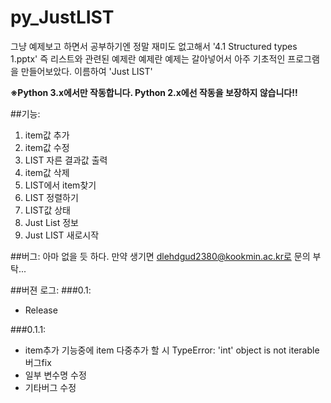 # py_JustLIST 
그냥 예제보고 하면서 공부하기엔 정말 재미도 없고해서 '4.1 Structured types 1.pptx' 즉 리스트와 관련된 예제란 예제란 예제는 갈아넣어서 아주 기초적인 프로그램을 만들어보았다. 
이름하여 'Just LIST'

**※Python 3.x에서만 작동합니다. Python 2.x에선 작동을 보장하지 않습니다!!**

##기능:
1. item값 추가
2. item값 수정
3. LIST 자른 결과값 출력
4. item값 삭제
5. LIST에서 item찾기
6. LIST 정렬하기
7. LIST값 상태
8. Just List 정보
9. Just LIST 새로시작

##버그:
아마 없을 듯 하다.
만약 생기면 dlehdgud2380@kookmin.ac.kr로 문의 부탁...

##버젼 로그:
###0.1:
- Release

###0.1.1:
- item추가 기능중에 item 다중추가 할 시 TypeError: 'int' object is not iterable 버그fix
- 일부 변수명 수정
- 기타버그 수정
